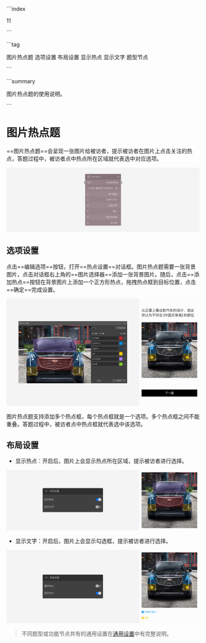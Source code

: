 \```index

11

\```

\```tag

图片热点题 选项设置 布局设置 显示热点 显示文字 题型节点

\```

\```summary

图片热点题的使用说明。

\```

# 图片热点题

==图片热点题==会呈现一张图片给被访者，提示被访者在图片上点击关注的热点，答题过程中，被访者点中热点所在区域就代表选中对应选项。

<img src='../assets/questionnaireNodes/11hot-spot/node.png'>

## 选项设置

点击==编辑选项==按钮，打开==热点设置==对话框。图片热点题需要一张背景图片，点击对话框右上角的==图片选择器==添加一张背景图片。随后，点击==添加热点==按钮在背景图片上添加一个正方形热点，拖拽热点框到目标位置，点击==确定==完成设置。

<img src='../assets/questionnaireNodes/11hot-spot/popup.png'>

图片热点题支持添加多个热点框，每个热点框就是一个选项。多个热点框之间不能重叠。答题过程中，被访者点中热点框就代表选中该选项。

## 布局设置

+ 显示热点：开启后，图片上会显示热点所在区域，提示被访者进行选择。

<img src='../assets/questionnaireNodes/11hot-spot/show.png'>

+ 显示文字：开启后，图片上会显示勾选框，提示被访者进行选择。

<img src='../assets/questionnaireNodes/11hot-spot/label.png'>

> 不同题型或功能节点共有的通用设置在[通用设置](../../11nodeSettings/concept.md)中有完整说明。